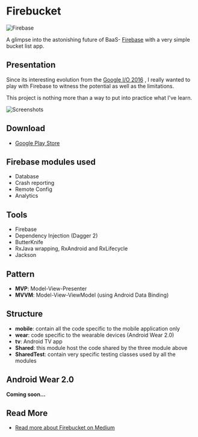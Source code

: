 # Firebucket
![Firebase](https://raw.githubusercontent.com/remychantenay/Firebucket/master/blob/header.jpg)

A glimpse into the astonishing future of BaaS- [Firebase](https://www.firebase.com/) with a very simple bucket list app.

## Presentation
Since its interesting evolution from the [Google I/O 2016](https://developers.googleblog.com/2016/05/firebase-expands-to-become-unified-app.html)
, I really wanted to play with Firebase to witness the potential as well as the limitations.

This project is nothing more than a way to put into practice what I've learn.

![Screenshots](https://raw.githubusercontent.com/remychantenay/Firebucket/master/blob/screenshots.jpg)

## Download
* [Google Play Store](https://play.google.com/store/apps/details?id=com.cremy.firebucket)

## Firebase modules used
* Database
* Crash reporting
* Remote Config
* Analytics

## Tools
* Firebase
* Dependency Injection (Dagger 2)
* ButterKnife
* RxJava wrapping, RxAndroid and RxLifecycle
* Jackson

## Pattern
* **MVP**: Model-View-Presenter
* **MVVM**: Model-View-ViewModel (using Android Data Binding)

## Structure
* **mobile**: contain all the code specific to the mobile application only
* **wear**: code specific to the wearable devices (Android Wear 2.0)
* **tv**: Android TV app
* **Shared**: this module host the code shared by the three module above
* **SharedTest**: contain very specific testing classes used by all the modules

## Android Wear 2.0
__Coming soon...__

## Read More
* [Read more about Firebucket on Medium](https://play.google.com/store/apps/details?id=com.cremy.firebucket)